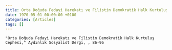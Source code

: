 ```yaml
---
title: Orta Doğuda Fedayi Harekatı ve Filistin Demokratik Halk Kurtuluş Cephesi
date: 1970-05-01 00:00:00 +0100
categories: [Articles]
tags: []
---
```


```"Orta Doğuda Fedayi Harekatı ve Filistin Demokratik Halk Kurtuluş Cephesi," Aydınlık Sosyalist Dergi, , 86-96```


